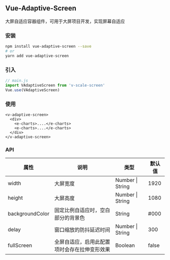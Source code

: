 ## Vue-Adaptive-Screen

大屏自适应容器组件，可用于大屏项目开发，实现屏幕自适应

### 安装

```bash
npm install vue-adaptive-screen --save
# or
yarn add vue-adaptive-screen
```

### 引入

```js
// main.js
import VAdaptiveScreen from 'v-scale-screen'
Vue.use(VAdaptiveScreen)
```

### 使用

```vue
<v-adaptive-screen>
  <div>
    <e-charts>....</e-charts>
    <e-charts>....</e-charts>
  </div>
</v-adaptive-screen>
```


### API

| 属性        | 说明                                                                  | 类型              | 默认值                      |
|-----------|---------------------------------------------------------------------|-----------------|--------------------------|
| width     | 大屏宽度                                                                | Number \| String         | 1920 |
| height   | 大屏高度                                                     | Number \| String | 1080 |
| backgroundColor | 固定比例自适应时，空白部分的背景色 | String | #000                     |
| delay     | 窗口缩放的防抖延迟时间                                                          | Number \| String          | 300                      |
| fullScreen | 全屏自适应，启用此配置项时会存在拉伸变形效果 | Boolean | false |
